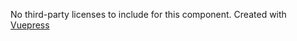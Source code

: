 No third-party licenses to include for this component. Created with [Vuepress](https://github.com/vuejs/vuepress)


